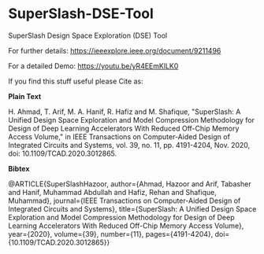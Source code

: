 # SuperSlash-DSE-Tool
SuperSlash Design Space Exploration (DSE) Tool

For further details:
https://ieeexplore.ieee.org/document/9211496

For a detailed Demo:
https://youtu.be/yR4EEmKlLK0


If you find this stuff useful please Cite as:

**Plain Text**

H. Ahmad, T. Arif, M. A. Hanif, R. Hafiz and M. Shafique, "SuperSlash: A Unified Design Space Exploration and Model Compression Methodology for Design of Deep Learning Accelerators With Reduced Off-Chip Memory Access Volume," in IEEE Transactions on Computer-Aided Design of Integrated Circuits and Systems, vol. 39, no. 11, pp. 4191-4204, Nov. 2020, doi: 10.1109/TCAD.2020.3012865.

**Bibtex**

@ARTICLE{SuperSlashHazoor,
  author={Ahmad, Hazoor and Arif, Tabasher and Hanif, Muhammad Abdullah and Hafiz, Rehan and Shafique, Muhammad},
  journal={IEEE Transactions on Computer-Aided Design of Integrated Circuits and Systems}, 
  title={SuperSlash: A Unified Design Space Exploration and Model Compression Methodology for Design of Deep Learning Accelerators With Reduced Off-Chip Memory Access Volume}, 
  year={2020},
  volume={39},
  number={11},
  pages={4191-4204},
  doi={10.1109/TCAD.2020.3012865}}
